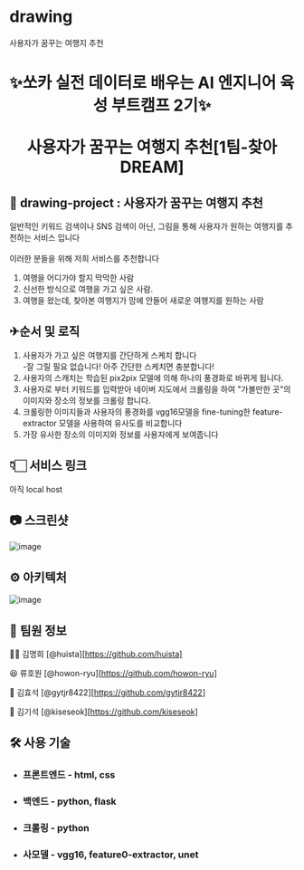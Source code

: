 # drawing

사용자가 꿈꾸는 여행지 추천

<h1 style = "text-align: center">
  
✨쏘카 실전 데이터로 배우는 AI 엔지니어 육성 부트캠프 2기✨ <br><br>
사용자가 꿈꾸는 여행지 추천[1팀-찾아 DREAM]
</h1>




## 🌟 drawing-project : 사용자가 꿈꾸는 여행지 추천

일반적인 키워드 검색이나 SNS 검색이 아닌, 그림을 통해 사용자가 원하는 여행지를 추천하는 서비스 입니다<br>
<br>
이러한 분들을 위해 저희 서비스를 추천합니다<br>
1) 여행을 어디가야 할지 막막한 사람 <br>
2) 신선한 방식으로 여행을 가고 싶은 사람.<br>
3) 여행을 왔는데, 찾아본 여행지가 맘에 안들어 새로운 여행지를 원하는 사람<br>


## ✈순서 및 로직

1. 사용자가 가고 싶은 여행지를 간단하게 스케치 합니다<br>
  -잘 그릴 필요 없습니다! 아주 간단한 스케치면 충분합니다! 
2. 사용자의 스캐치는 학습된 pix2pix 모델에 의해 하나의 풍경화로 바뀌게 됩니다.
3. 사용자로 부터 키워드를 입력받아 네이버 지도에서 크롤링을 하여 "가볼만한 곳"의 이미지와 장소의 정보를 크롤링 합니다.
4. 크롤링한 이미지들과 사용자의 풍경화를 vgg16모델을 fine-tuning한 feature-extractor 모델을 사용하여 유사도를 비교합니다
5. 가장 유사한 장소의 이미지와 정보를 사용자에게 보여줍니다


## 👇🏻 서비스 링크

아직 local host

## 📷 스크린샷

![image](https://user-images.githubusercontent.com/75923078/178495453-3cd92ce8-6e64-47d4-97d6-1df931e3dabf.png)

## ⚙️ 아키텍처

![image](https://user-images.githubusercontent.com/75923078/178495791-5202456c-aafa-4c84-9acd-78c2d7714c55.png)


## 📌 팀원 정보

👩‍🦰 김명희 [@huista][https://github.com/huista]

😆 류호원 [@howon-ryu][https://github.com/howon-ryu]

👨 김효석 [@gytjr8422][https://github.com/gytjr8422]

🤵 김기석 [@kiseseok][https://github.com/kiseseok]



## 🛠 사용 기술

- ### **프론트엔드** - html, css

- ### **백엔드** - python, flask

- ### **크롤링** - python

- ### **사모델** - vgg16, feature0-extractor, unet
